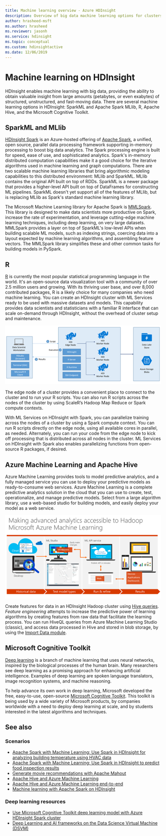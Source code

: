 ```yaml
---
title: Machine learning overview - Azure HDInsight
description: Overview of big data machine learning options for clusters in Azure HDInsight.
author: hrasheed-msft
ms.author: hrasheed
ms.reviewer: jasonh
ms.service: hdinsight
ms.topic: conceptual
ms.custom: hdinsightactive
ms.date: 12/06/2019
---
```


# Machine learning on HDInsight

HDInsight enables machine learning with big data, providing the ability to obtain valuable insight from large amounts (petabytes, or even exabytes) of structured, unstructured, and fast-moving data. There are several machine learning options  in HDInsight:  SparkML and Apache Spark MLlib, R, Apache Hive, and the Microsoft Cognitive Toolkit.

## SparkML and MLlib

[HDInsight Spark](spark/apache-spark-overview.md) is an Azure-hosted offering of [Apache Spark](https://spark.apache.org/), a unified, open source, parallel data processing framework supporting in-memory processing to boost big data analytics. The Spark processing engine is built for speed, ease of use, and sophisticated analytics. Spark's in-memory distributed computation capabilities make it a good choice for the iterative algorithms used in machine learning and graph computations. There are two scalable machine learning libraries that bring algorithmic modeling capabilities to this distributed environment: MLlib and SparkML. MLlib contains the original API built on top of RDDs. SparkML is a newer package that provides a higher-level API built on top of DataFrames for constructing ML pipelines. SparkML doesn't yet support all of the  features of MLlib, but is replacing MLlib as Spark's standard machine learning library.

The Microsoft Machine Learning library for Apache Spark is [MMLSpark](https://github.com/Azure/mmlspark). This library is designed to make data scientists more productive on Spark, increase the rate of experimentation, and leverage cutting-edge machine learning techniques, including deep learning, on very large datasets. MMLSpark provides a layer on top of SparkML's low-level APIs when building scalable ML models, such as indexing strings, coercing data into a layout expected by machine learning algorithms, and assembling feature vectors. The MMLSpark library simplifies these and other common tasks for building models in PySpark.

## R

[R](https://www.r-project.org/) is currently the most popular statistical programming language in the world. It's an open-source data visualization tool with a community of over 2.5 million users and growing. With its thriving user base, and over 8,000 contributed packages, R is a likely choice for many companies who need machine learning. You can create an HDInsight cluster with ML Services ready to be used with massive datasets and models. This capability provides data scientists and statisticians with a familiar R interface that can scale on-demand through HDInsight, without the overhead of cluster setup and maintenance.

![Training for prediction with R server](./media/hdinsight-machine-learning-overview/training-for-prediction.png)

The edge node of a cluster provides a convenient place to connect to the cluster and to run your R scripts.  You can also run R scripts across the nodes of the cluster by using ScaleR’s Hadoop Map Reduce or Spark compute contexts.

With ML Services on HDInsight with Spark, you can parallelize training across the nodes of a cluster by using a Spark compute context. You can run R scripts directly on the edge node, using all available cores in parallel, as needed. Alternately, you can run your code from the edge node to kick off processing that is distributed across all nodes in the cluster. ML Services on HDInsight with Spark also enables parallelizing functions from open-source R packages, if desired.

## Azure Machine Learning and Apache Hive

Azure Machine Learning provides tools to model predictive analytics, and a fully managed service you can use to deploy your predictive models as ready-to-consume web services. Azure Machine Learning is a  complete predictive analytics solution in the cloud that you can use to create, test, operationalize, and manage predictive models. Select from a large algorithm library, use a web-based studio for building models, and easily deploy your model as a web service.

![Microsoft Azure machine learning overview](./media/hdinsight-machine-learning-overview/azure-machine-learning.png)

Create features for data in an HDInsight Hadoop cluster using [Hive queries](../machine-learning/team-data-science-process/create-features-hive.md). *Feature engineering* attempts to increase the predictive power of learning algorithms by creating features from raw data that facilitate the learning process. You can run HiveQL queries from Azure Machine Learning Studio (classic), and access data processed in Hive and stored in blob storage, by using the [Import Data module](../machine-learning/classic/import-data.md).

## Microsoft Cognitive Toolkit

[Deep learning](https://www.microsoft.com/en-us/research/group/dltc/) is a branch of machine learning that uses neural networks, inspired by the biological processes of the human brain. Many researchers see deep learning as a promising approach for enhancing artificial intelligence. Examples of deep learning are spoken language translators, image recognition systems, and machine reasoning.

To help advance its own work in deep learning, Microsoft  developed the free, easy-to-use, open-source [Microsoft Cognitive Toolkit](https://www.microsoft.com/en-us/cognitive-toolkit/). This toolkit is being used  by a wide variety of Microsoft products, by companies worldwide with a need to deploy deep learning at scale, and by students interested in the latest algorithms and techniques.

## See also

### Scenarios

* [Apache Spark with Machine Learning: Use Spark in HDInsight for analyzing building temperature using HVAC data](spark/apache-spark-ipython-notebook-machine-learning.md)
* [Apache Spark with Machine Learning: Use Spark in HDInsight to predict food inspection results](spark/apache-spark-machine-learning-mllib-ipython.md)
* [Generate movie recommendations with Apache Mahout](hadoop/apache-hadoop-mahout-linux-mac.md)
* [Apache Hive and Azure Machine Learning](../machine-learning/team-data-science-process/create-features-hive.md)
* [Apache Hive and Azure Machine Learning end-to-end](../machine-learning/team-data-science-process/hive-walkthrough.md)
* [Machine learning with Apache Spark on HDInsight](../machine-learning/team-data-science-process/spark-overview.md)

### Deep learning resources

* [Use Microsoft Cognitive Toolkit deep learning model with Azure HDInsight Spark cluster](spark/apache-spark-microsoft-cognitive-toolkit.md)
* [Deep Learning and AI frameworks on the Data Science Virtual Machine (DSVM)](../machine-learning/data-science-virtual-machine/dsvm-tools-deep-learning-frameworks.md)
